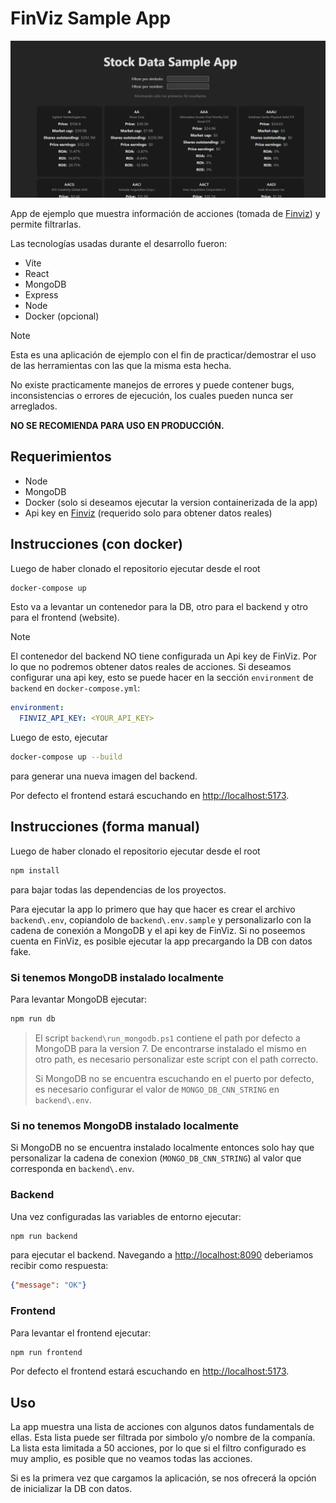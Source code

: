# FinViz Sample App

![FinViz sample app](header.png)

App de ejemplo que muestra información de acciones (tomada de [Finviz](https://finviz.com/)) y permite filtrarlas.

Las tecnologías usadas durante el desarrollo fueron:

- Vite
- React
- MongoDB
- Express
- Node
- Docker (opcional)

> [!NOTE]
> Esta es una aplicación de ejemplo con el fin de practicar/demostrar el uso de las herramientas con las que la misma esta hecha.
>
> No existe practicamente manejos de errores y puede contener bugs, inconsistencias o errores de ejecución, los cuales pueden nunca ser arreglados.
>
> **NO SE RECOMIENDA PARA USO EN PRODUCCIÓN.**

## Requerimientos

- Node
- MongoDB
- Docker (solo si deseamos ejecutar la version containerizada de la app)
- Api key en [Finviz](https://finviz.com/) (requerido solo para obtener datos reales)

## Instrucciones (con docker)

Luego de haber clonado el repositorio ejecutar desde el root

```sh
docker-compose up
```

Esto va a levantar un contenedor para la DB, otro para el backend y otro para el frontend (website).

> [!NOTE]
> El contenedor del backend NO tiene configurada un Api key de FinViz. Por lo que no podremos obtener datos reales de acciones. Si deseamos configurar una api key, esto se puede hacer en la sección `environment` de `backend` en `docker-compose.yml`:
>
> ```yaml
> environment:
>   FINVIZ_API_KEY: <YOUR_API_KEY>
> ```
>
> Luego de esto, ejecutar
>
> ```sh
> docker-compose up --build
> ```
>
> para generar una nueva imagen del backend.

Por defecto el frontend estará escuchando en [http://localhost:5173](http://localhost:5173).

## Instrucciones (forma manual)

Luego de haber clonado el repositorio ejecutar desde el root

```sh
npm install
```

para bajar todas las dependencias de los proyectos.

Para ejecutar la app lo primero que hay que hacer es crear el archivo `backend\.env`, copiandolo de `backend\.env.sample` y personalizarlo con la cadena de conexión a MongoDB y el api key de FinViz. Si no poseemos cuenta en FinViz, es posible ejecutar la app precargando la DB con datos fake.

### Si tenemos MongoDB instalado localmente

Para levantar MongoDB ejecutar:

```sh
npm run db
```

> El script `backend\run_mongodb.ps1` contiene el path por defecto a MongoDB para la version 7. De encontrarse instalado el mismo en otro path, es necesario personalizar este script con el path correcto.
>
> Si MongoDB no se encuentra escuchando en el puerto por defecto, es necesario configurar el valor de `MONGO_DB_CNN_STRING` en `backend\.env`.

### Si no tenemos MongoDB instalado localmente

Si MongoDB no se encuentra instalado localmente entonces solo hay que personalizar la cadena de conexion (`MONGO_DB_CNN_STRING`) al valor que corresponda en `backend\.env`.

### Backend

Una vez configuradas las variables de entorno ejecutar:

```sh
npm run backend
```

para ejecutar el backend. Navegando a [http://localhost:8090](http://localhost:8090) deberiamos recibir como respuesta:

```json
{"message": "OK"}
```

### Frontend

Para levantar el frontend ejecutar:

```sh
npm run frontend
```

Por defecto el frontend estará escuchando en [http://localhost:5173](http://localhost:5173).

## Uso

La app muestra una lista de acciones con algunos datos fundamentals de ellas.
Esta lista puede ser filtrada por simbolo y/o nombre de la companía.
La lista esta limitada a 50 acciones, por lo que si el filtro configurado es muy amplio, es posible que no veamos todas las acciones.

Si es la primera vez que cargamos la aplicación, se nos ofrecerá la opción de inicializar la DB con datos.

